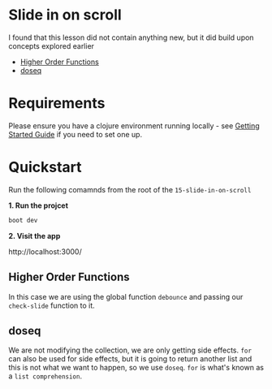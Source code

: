 # Slide in on scroll

I found that this lesson did not contain anything new, but it did build upon concepts explored earlier

* [Higher Order Functions](#higher-order-function)
* [doseq](doseq)


# Requirements

Please ensure you have a clojure environment running locally - see [Getting Started Guide](https://github.com/tkjone/clojurescript-30#getting-started) if you need to set one up.


# Quickstart

Run the following comamnds from the root of the `15-slide-in-on-scroll`

**1.  Run the projcet**

```bash
boot dev
```

**2.  Visit the app**

http://localhost:3000/


## Higher Order Functions

In this case we are using the global function `debounce` and passing our `check-slide` function to it.


## doseq

We are not modifying the collection, we are only getting side effects.  `for` can also be used for side effects, but it is going to return another list and this is not what we want to happen, so we use `doseq`.  `for` is what's known as a `list comprehension`.
